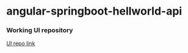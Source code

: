 # angular-springboot-hellworld-api

### Working UI repository

[UI repo link](https://github.com/ruppala01/angular-springboot-hellworld-ui.git)
